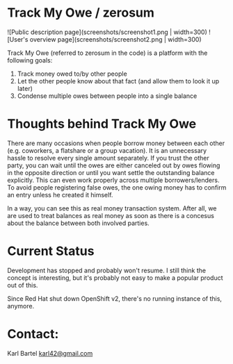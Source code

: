# Track My Owe / zerosum

![Public description page](screenshots/screenshot1.png | width=300)
![User's overview page](screenshots/screenshot2.png | width=300)

Track My Owe (referred to zerosum in the code) is a platform with the following goals:

1. Track money owed to/by other people
2. Let the other people know about that fact (and allow them to look it up later)
3. Condense multiple owes between people into a single balance

# Thoughts behind Track My Owe

There are many occasions when people borrow money between each other (e.g. coworkers, a flatshare or a group vacation). It is an unnecessary hassle to resolve every single amount separately. If you trust the other party, you can wait until the owes are either canceled out by owes flowing in the opposite direction or until you want settle the outstanding balance explicitly. This can even work properly across multiple borrowers/lenders. To avoid people registering false owes, the one owing money has to confirm an entry unless he created it himself.

In a way, you can see this as real money transaction system. After all, we are used to treat balances as real money as soon as there is a concesus about the balance between both involved parties.

# Current Status

Development has stopped and probably won't resume. I still think the concept is interesting, but it's probably not easy to make a popular product out of this.

Since Red Hat shut down OpenShift v2, there's no running instance of this, anymore.

# Contact:

Karl Bartel
karl42@gmail.com
